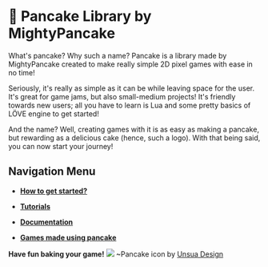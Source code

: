 # :pancakes: Pancake Library by MightyPancake
What's pancake? Why such a name? Pancake is a library made by MightyPancake created to make really simple 2D pixel games with ease in no time!

Seriously, it's really as simple as it can be while leaving space for the user. It's great for game jams, but also small-medium projects! It's friendly towards new users; all you have to learn is Lua and some pretty basics of LÖVE engine to get started!

And the name? Well, creating games with it is as easy as making a pancake, but rewarding as a delicious cake (hence, such a logo). With that being said, you can now start your journey!

## Navigation Menu
* **[How to get started?](http://mightypancake.games/#/tutorials/Getting_Started)**

* **[Tutorials](http://mightypancake.games/#/tutorials)**

* **[Documentation](http://mightypancake.games/#/documentation)**

* **[Games made using pancake](http://mightypancake.games/#/games)**

 **Have fun baking your game!**
![](https://i.imgur.com/tHYz95W.png) ~Pancake icon by [Unsua Design](https://www.instagram.com/unsuadesign/)
